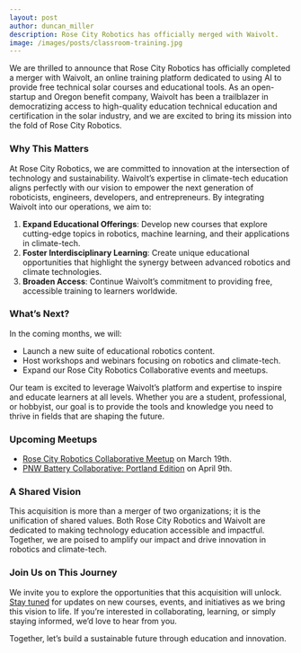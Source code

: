```yaml
---
layout: post
author: duncan_miller
description: Rose City Robotics has officially merged with Waivolt.
image: /images/posts/classroom-training.jpg
---
```


We are thrilled to announce that Rose City Robotics has officially completed a merger with Waivolt, an online training platform dedicated to using AI to provide free technical solar courses and educational tools. As an open-startup and Oregon benefit company, Waivolt has been a trailblazer in democratizing access to high-quality education technical education and certification in the solar industry, and we are excited to bring its mission into the fold of Rose City Robotics.

### Why This Matters

At Rose City Robotics, we are committed to innovation at the intersection of technology and sustainability. Waivolt’s expertise in climate-tech education aligns perfectly with our vision to empower the next generation of roboticists, engineers, developers, and entrepreneurs. By integrating Waivolt into our operations, we aim to:

1. **Expand Educational Offerings**: Develop new courses that explore cutting-edge topics in robotics, machine learning, and their applications in climate-tech.
2. **Foster Interdisciplinary Learning**: Create unique educational opportunities that highlight the synergy between advanced robotics and climate technologies.
3. **Broaden Access**: Continue Waivolt’s commitment to providing free, accessible training to learners worldwide.

### What’s Next?

In the coming months, we will:
- Launch a new suite of educational robotics content.
- Host workshops and webinars focusing on robotics and climate-tech.
- Expand our Rose City Robotics Collaborative events and meetups.

Our team is excited to leverage Waivolt’s platform and expertise to inspire and educate learners at all levels. Whether you are a student, professional, or hobbyist, our goal is to provide the tools and knowledge you need to thrive in fields that are shaping the future.

### Upcoming Meetups

* [Rose City Robotics Collaborative Meetup](https://lu.ma/wayo5yb9) on March 19th.
* [PNW Battery Collaborative: Portland Edition](https://lu.ma/8vr0b2xc) on April 9th.

### A Shared Vision

This acquisition is more than a merger of two organizations; it is the unification of shared values. Both Rose City Robotics and Waivolt are dedicated to making technology education accessible and impactful. Together, we are poised to amplify our impact and drive innovation in robotics and climate-tech.

### Join Us on This Journey

We invite you to explore the opportunities that this acquisition will unlock. [Stay tuned](https://rosecityrobotics.com/newsletter) for updates on new courses, events, and initiatives as we bring this vision to life. If you’re interested in collaborating, learning, or simply staying informed, we’d love to hear from you.

Together, let’s build a sustainable future through education and innovation.
